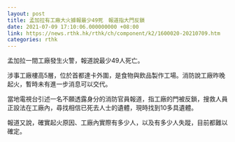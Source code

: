 ```yaml
---
layout: post
title: 孟加拉有工廠大火據報最少49死　報道指大門反鎖
date: 2021-07-09 17:10:06.000000000 +08:00
link: https://news.rthk.hk/rthk/ch/component/k2/1600020-20210709.htm
categories: rthk
---
```


孟加拉一間工廠發生火警，報道說最少49人死亡。

涉事工廠樓高5層，位於首都達卡外圍，是食物與飲品製作工場。消防說工廠昨晚起火，暫時未有進一步消息可以交代。

當地電視台引述一名不願透露身分的消防官員報道，指工廠的門被反鎖，搜救人員正設法在工廠內，尋找相信已死去人士的遺體，現時找到10多具遺體。

報道又說，確實起火原因、工廠內實際有多少人，以及有多少人失蹤，目前都難以確定。
